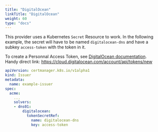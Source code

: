 ```yaml
---
title: "DigitalOcean"
linkTitle: "DigitalOcean"
weight: 60
type: "docs"
---
```


This provider uses a Kubernetes `Secret` Resource to work. In the
following example, the secret will have to be named `digitalocean-dns`
and have a subkey `access-token` with the token in it.

To create a Personnal Access Token, see [DigitalOcean
documentation](https://www.digitalocean.com/docs/api/create-personal-access-token/).
Handy direct link:
<https://cloud.digitalocean.com/account/api/tokens/new>

```yaml
apiVersion: certmanager.k8s.io/v1alpha1
kind: Issuer
metadata:
  name: example-issuer
spec:
  acme:
    ...
    solvers:
    - dns01:
        digitalocean:
          tokenSecretRef:
            name: digitalocean-dns
            key: access-token
```

